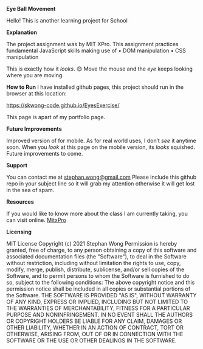 **Eye Ball Movement**

Hello! This is another learning project for School

**Explanation**

The project assignment was by MIT XPro. This assignment practices fundamental JavaScript skills making use of
•	DOM manipulation
•	CSS manipulation

This is exactly how it *looks*.  😊  Move the mouse and the *eye* keeps looking where you are moving.  

**How to Run**
I have installed github pages, this project should run in the browser at this location:

https://skwong-code.github.io/EyesExercise/

This page is apart of my portfolio page. 

**Future Improvements**

Improved version of for mobile.  As for real world uses, I don’t *see* it anytime soon.  When you *look* at this page on the mobile version, its *looks* squished.  Future improvements to come. 

**Support**

You can contact me at stephan.wong@gmail.com
Please include this github repo in your subject line so it will grab my attention otherwise it will get lost in the sea of spam. 

**Resources**

If you would like to know more about the class I am currently taking, you can visit online.
[MitxPro](https://executive-ed.xpro.mit.edu/professional-certificate-coding?gclid=CjwKCAjwqcKFBhAhEiwAfEr7zQpMSJQhx59RxoY8nMpnvPvTFnNmH_VTJAsIpAuqTQKfB8BAd20pjBoCJI4QAvD_BwE#page-section-790?utm_source=Google&utm_medium=c&utm_term=%2Bmit%20%2Bfull%20%2Bstack&utm_location=9029979&utm_campaign=B-365D_US_GG_SE_PCC_Brand&utm_content=MIT-Full-Stack___Course_OnlineSchool_12Nov
)

**Licensing**

MIT License
Copyright (c) 2021 Stephan Wong
Permission is hereby granted, free of charge, to any person obtaining a copy of this software and associated documentation files (the "Software"), to deal in the Software without restriction, including without limitation the rights to use, copy, modify, merge, publish, distribute, sublicense, and/or sell copies of the Software, and to permit persons to whom the Software is furnished to do so, subject to the following conditions:
The above copyright notice and this permission notice shall be included in all copies or substantial portions of the Software.
THE SOFTWARE IS PROVIDED "AS IS", WITHOUT WARRANTY OF ANY KIND, EXPRESS OR IMPLIED, INCLUDING BUT NOT LIMITED TO THE WARRANTIES OF MERCHANTABILITY, FITNESS FOR A PARTICULAR PURPOSE AND NONINFRINGEMENT. IN NO EVENT SHALL THE AUTHORS OR COPYRIGHT HOLDERS BE LIABLE FOR ANY CLAIM, DAMAGES OR OTHER LIABILITY, WHETHER IN AN ACTION OF CONTRACT, TORT OR OTHERWISE, ARISING FROM, OUT OF OR IN CONNECTION WITH THE SOFTWARE OR THE USE OR OTHER DEALINGS IN THE SOFTWARE.




